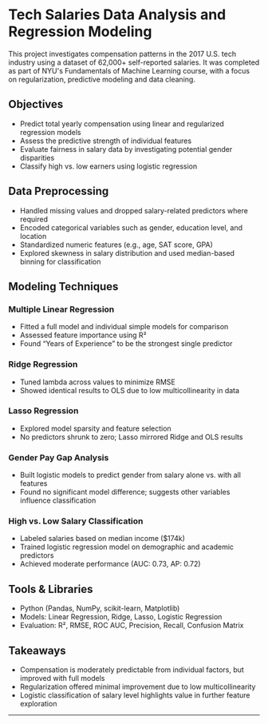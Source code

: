 # Tech Salaries Data Analysis and Regression Modeling

This project investigates compensation patterns in the 2017 U.S. tech industry using a dataset of 62,000+ self-reported salaries. It was completed as part of NYU's Fundamentals of Machine Learning course, with a focus on regularization, predictive modeling and data cleaning.

## Objectives
- Predict total yearly compensation using linear and regularized regression models
- Assess the predictive strength of individual features
- Evaluate fairness in salary data by investigating potential gender disparities
- Classify high vs. low earners using logistic regression

## Data Preprocessing
- Handled missing values and dropped salary-related predictors where required
- Encoded categorical variables such as gender, education level, and location
- Standardized numeric features (e.g., age, SAT score, GPA)
- Explored skewness in salary distribution and used median-based binning for classification

## Modeling Techniques

### Multiple Linear Regression
- Fitted a full model and individual simple models for comparison
- Assessed feature importance using R²
- Found “Years of Experience” to be the strongest single predictor

### Ridge Regression
- Tuned lambda across values to minimize RMSE
- Showed identical results to OLS due to low multicollinearity in data

### Lasso Regression
- Explored model sparsity and feature selection
- No predictors shrunk to zero; Lasso mirrored Ridge and OLS results

### Gender Pay Gap Analysis
- Built logistic models to predict gender from salary alone vs. with all features
- Found no significant model difference; suggests other variables influence classification

### High vs. Low Salary Classification
- Labeled salaries based on median income ($174k)
- Trained logistic regression model on demographic and academic predictors
- Achieved moderate performance (AUC: 0.73, AP: 0.72)

## Tools & Libraries
- Python (Pandas, NumPy, scikit-learn, Matplotlib)
- Models: Linear Regression, Ridge, Lasso, Logistic Regression
- Evaluation: R², RMSE, ROC AUC, Precision, Recall, Confusion Matrix

## Takeaways
- Compensation is moderately predictable from individual factors, but improved with full models
- Regularization offered minimal improvement due to low multicollinearity
- Logistic classification of salary level highlights value in further feature exploration

---
